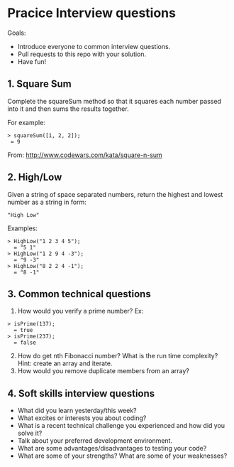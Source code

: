 # Pracice Interview questions

Goals:

 * Introduce everyone to common interview questions.
 * Pull requests to this repo with your solution.
 * Have fun!

## 1. Square Sum

Complete the squareSum method so that it squares each number passed into it and then sums the results together.

For example:

```
> squareSum([1, 2, 2]); 
 = 9
```

From: http://www.codewars.com/kata/square-n-sum

## 2. High/Low

Given a string of space separated numbers, return the highest and lowest number as a string in form: 

`"High Low"`

Examples:
```
> HighLow("1 2 3 4 5");  
  = "5 1"
> HighLow("1 2 9 4 -3"); 
  = "9 -3"
> HighLow("8 2 2 4 -1"); 
  = "8 -1"
```


## 3. Common technical questions
1. How would you verify a prime number?
Ex:
```
> isPrime(137);
  = true
> isPrime(237);
  = false
  ```
2. How do get nth Fibonacci number? What is the run time complexity? Hint: create an array and iterate.
3. How would you remove duplicate members from an array?

 
## 4. Soft skills interview questions
 
* What did you learn yesterday/this week?
* What excites or interests you about coding?
* What is a recent technical challenge you experienced and how did you solve it?
* Talk about your preferred development environment.
* What are some advantages/disadvantages to testing your code?
* What are some of your strengths? What are some of your weaknesses?



